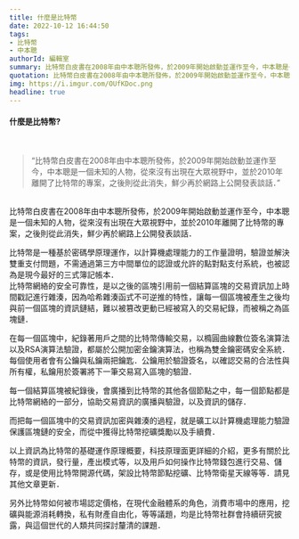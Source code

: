 ```yaml
---
title: 什麼是比特幣
date: 2022-10-12 16:44:50
tags:
- 比特幣
- 中本聰
authorId: 編輯室
summary: 比特幣白皮書在2008年由中本聰所發佈，於2009年開始啟動並運作至今，中本聰是一個未知的人物，從來沒有出現在大眾視野中
quotation: 比特幣白皮書在2008年由中本聰所發佈，於2009年開始啟動並運作至今，中本聰是一個未知的人物，從來沒有出現在大眾視野中
img: https://i.imgur.com/OUfKDoc.png
headline: true
---
```


#### 什麼是比特幣?
</br>



>“比特幣白皮書在2008年由中本聰所發佈，於2009年開始啟動並運作至今，中本聰是一個未知的人物，從來沒有出現在大眾視野中，並於2010年離開了比特幣的專案，之後則從此消失，鮮少再於網路上公開發表談話．”

</br>
比特幣白皮書在2008年由中本聰所發佈，於2009年開始啟動並運作至今，中本聰是一個未知的人物，從來沒有出現在大眾視野中，並於2010年離開了比特幣的專案，之後則從此消失，鮮少再於網路上公開發表談話．
</br>

比特幣是一種基於密碼學原理運作，以計算機處理能力的工作量證明，驗證並解決雙重支付問題，不需通過第三方中間單位的認證或允許的點對點支付系統，也被認為是現今最好的三式簿記帳本．
</br>
比特幣網絡的安全可靠性，是以之後的區塊引用前一個結算區塊的交易資訊加上時間戳記進行雜湊，因為哈希雜湊函式不可逆推的特性，讓每一個區塊被產生之後均與前一個區塊的資訊鏈結，難以被篡改更動已經被寫入的交易紀錄，而被稱之為區塊鏈．
</br>

在每一個區塊中，紀錄著用戶之間的比特幣傳輸交易，以橢圓曲線數位簽名演算法以及RSA演算法驗證，都屬於公開加密金鑰演算法，也稱為雙金鑰密碼安全系統．每個使用者會有公鑰與私鑰兩把鑰匙．公鑰用於驗證簽名，以確認交易的合法性與所有權，私鑰用於簽署將下一筆交易寫入區塊的驗證．
</br>

每一個結算區塊被紀錄後，會廣播到比特幣的其他各個節點之中，每一個節點都是比特幣網絡的一部分，協助交易資訊的廣播與驗證，以及資訊的儲存．</br>

而把每一個區塊中的交易資訊加密與雜湊的過程，就是礦工以計算機處理能力驗證保護區塊鏈的安全，而從中獲得比特幣挖礦獎勵以及手續費．</br>

以上資訊為比特幣的基礎運作原理概要，科技原理面更詳細的介紹，更多有關於比特幣的資訊，發行量，產出模式等，以及用戶如何操作比特幣錢包進行交易、儲存，或是使用比特幣開源代碼，架設比特幣節點挖礦、比特幣衛星天線等等．請見其他文章更新．</br>

另外比特幣如何被市場認定價格，在現代金融體系的角色，消費市場中的應用，挖礦與能源消耗轉換，私有財產自由化，等等議題，均是比特幣社群會持續研究披露，與這個世代的人類共同探討釐清的課題．</br>
